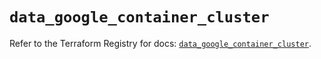 # `data_google_container_cluster`

Refer to the Terraform Registry for docs: [`data_google_container_cluster`](https://registry.terraform.io/providers/hashicorp/google/6.40.0/docs/data-sources/container_cluster).
